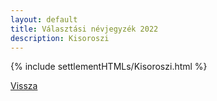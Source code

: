 ```yaml
---
layout: default
title: Választási névjegyzék 2022
description: Kisoroszi
---
```


{% include settlementHTMLs/Kisoroszi.html %}

[Vissza](../)